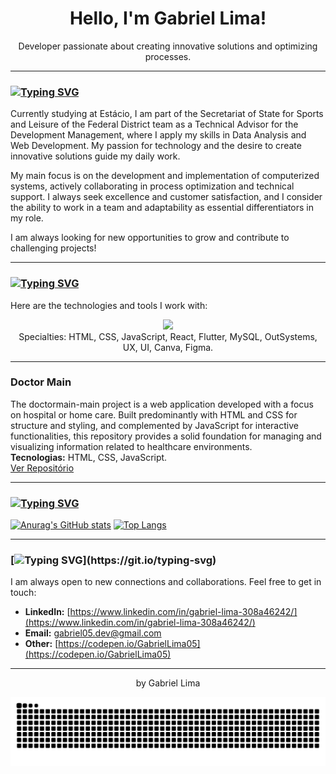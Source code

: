 <div align="center">
  <h1>Hello, I'm Gabriel Lima! </h1>
  <p>Developer passionate about creating innovative solutions and optimizing processes.</p>
</div>

---

### [![Typing SVG](https://readme-typing-svg.demolab.com?font=Fira+Code&weight=600&size=19&pause=1000&color=F7F7F7&width=435&lines=%F0%9F%9A%80+About+Me)](https://git.io/typing-svg)

Currently studying at Estácio, I am part of the Secretariat of State for Sports and Leisure of the Federal District team as a Technical Advisor for the Development Management, where I apply my skills in Data Analysis and Web Development. My passion for technology and the desire to create innovative solutions guide my daily work.

My main focus is on the development and implementation of computerized systems, actively collaborating in process optimization and technical support. I always seek excellence and customer satisfaction, and I consider the ability to work in a team and adaptability as essential differentiators in my role.

I am always looking for new opportunities to grow and contribute to challenging projects!

---

### [![Typing SVG](https://readme-typing-svg.demolab.com?font=Fira+Code&weight=600&size=19&pause=2000&color=F7F7F7&width=435&lines=%F0%9F%9B%A0%EF%B8%8F+My+Skills+and+Tools)](https://git.io/typing-svg)

Here are the technologies and tools I work with:

<p align="center">
  <img src="https://skillicons.dev/icons?i=html,css,js,react,flutter,mysql,figma,git,github,vscode" />
  <br>
  Specialties: HTML, CSS, JavaScript, React, Flutter, MySQL, OutSystems, UX, UI, Canva, Figma.
</p>

---

### **Doctor Main**
<p>
  <a href="https://github.com/GabrielLima05/doctormain-main">

  </a>
</p>
<p>The doctormain-main project is a web application developed with a focus on hospital or home care. Built predominantly with HTML and CSS for structure and styling, and complemented by JavaScript for interactive functionalities, this repository provides a solid foundation for managing and visualizing information related to healthcare environments.
  <br><strong>Tecnologias:</strong> HTML, CSS, JavaScript.
<br>
  <a href="https://github.com/GabrielLima05/doctormain-main">Ver Repositório</a> 
</p>

---

### [![Typing SVG](https://readme-typing-svg.demolab.com?font=Fira+Code&weight=600&size=19&pause=3000&color=F7F7F7&width=435&lines=%F0%9F%93%8A+My+GitHub+Stats)](https://git.io/typing-svg)

[![Anurag's GitHub stats](https://github-readme-stats.vercel.app/api?username=GabrielLima05&show_icons=true&theme=dark)](https://github.com/anuraghazra/github-readme-stats)
[![Top Langs](https://github-readme-stats.vercel.app/api/top-langs/?username=GabrielLima05&layout=compact&theme=dark)](https://github.com/anuraghazra/github-readme-stats)

---

### [![Typing SVG](https://readme-typing-svg.demolab.com?font=Fira+Code&weight=600&size=19&pause=4000&color=F7F7F7&width=435&lines=%F0%9F%92%ACLet's+Connect!)](https://git.io/typing-svg)

I am always open to new connections and collaborations. Feel free to get in touch:

* **LinkedIn:** [https://www.linkedin.com/in/gabriel-lima-308a46242/](https://www.linkedin.com/in/gabriel-lima-308a46242/)
* **Email:** [gabriel05.dev@gmail.com](mailto:gabriel05.dev@gmail.com)
* **Other:** [https://codepen.io/GabrielLima05](https://codepen.io/GabrielLima05)

---

<p align="center">by Gabriel Lima</p>

<picture align="center">
  <source media="(prefers-color-scheme: dark)" srcset="https://raw.githubusercontent.com/GabrielLima05/GabrielLima05/output/github-contribution-grid-snake-dark.svg">
  <source media="(prefers-color-scheme: light)" srcset="https://raw.githubusercontent.com/GabrielLima05/GabrielLima05/output/github-contribution-grid-snake-dark.svg">
  <img align="center" alt="github contribution grid snake animation" src="https://raw.githubusercontent.com/GabrielLima05/GabrielLima05/output/github-contribution-grid-snake.svg">
</picture>
